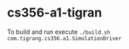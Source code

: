 cs356-a1-tigran
===============

To build and run execute `./build.sh com.tigrang.cs356.a1.SimulationDriver`
